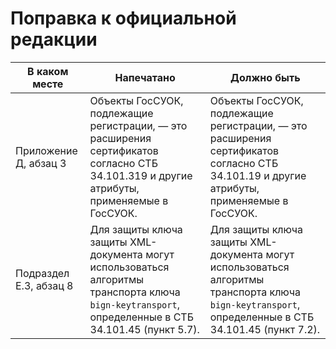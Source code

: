# Поправка к официальной редакции

| В каком месте | Напечатано | Должно быть |
|---------------|------------|-------------|
| Приложение Д, абзац 3 | Объекты ГосСУОК, подлежащие регистрации, — это расширения сертификатов согласно СТБ 34.101.319 и другие атрибуты, применяемые в ГосСУОК. | Объекты ГосСУОК, подлежащие регистрации, — это расширения сертификатов согласно СТБ 34.101.19 и другие атрибуты, применяемые в ГосСУОК. |
| Подраздел E.3, абзац 8 | Для защиты ключа защиты XML-документа могут использоваться алгоритмы транспорта ключа `bign-keytransport`, определенные в СТБ 34.101.45 (пункт 5.7). | Для защиты ключа защиты XML-документа могут использоваться алгоритмы транспорта ключа `bign-keytransport`, определенные в СТБ 34.101.45 (пункт 7.2). |

